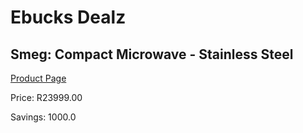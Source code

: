 
# Ebucks Dealz
## Smeg: Compact Microwave - Stainless Steel
[Product Page](https://www.ebucks.com/web/shop/productSelected.do?prodId=1031675976&catId=1196429345)

Price: R23999.00

Savings: 1000.0


	